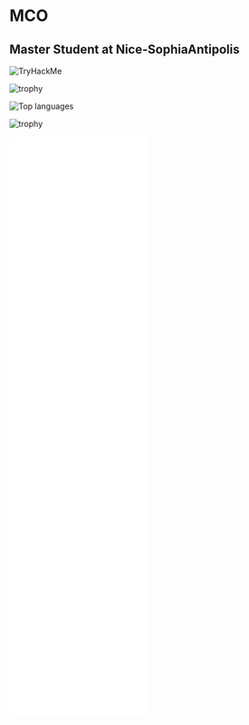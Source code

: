 # MCO

## Master Student at Nice-SophiaAntipolis

<img src="https://tryhackme-badges.s3.amazonaws.com/MCO.png" alt="TryHackMe">

![trophy](https://github-profile-trophy.vercel.app/?username=MonsieurCO&theme=onedark)


![Top languages](https://github-readme-stats.vercel.app/api/top-langs/?username=MonsieurCO&layout=compact&bg=blackt&theme=onedark&langs_count=20)

![trophy](https://github-readme-stats.vercel.app/api?username=MonsieurCO&theme=onedark)


![Metrics](/github-metrics.svg)
